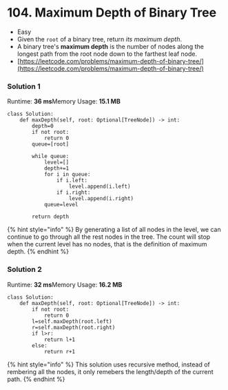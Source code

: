 # 104. Maximum Depth of Binary Tree

* Easy
* Given the `root` of a binary tree, return _its maximum depth_.
* A binary tree's **maximum depth** is the number of nodes along the longest path from the root node down to the farthest leaf node.
* [https://leetcode.com/problems/maximum-depth-of-binary-tree/](https://leetcode.com/problems/maximum-depth-of-binary-tree/)

### Solution 1

Runtime: **36 ms**Memory Usage: **15.1 MB**

```
class Solution:
    def maxDepth(self, root: Optional[TreeNode]) -> int:
        depth=0
        if not root:
            return 0
        queue=[root]
        
        while queue:
            level=[]
            depth+=1
            for i in queue:
                if i.left:
                    level.append(i.left)
                if i.right:
                    level.append(i.right)
            queue=level
        
        return depth 
```

{% hint style="info" %}
By generating a list of all nodes in the level, we can continue to go through all the rest nodes in the tree. The count will stop when the current level has no nodes, that is the definition of maximum depth.&#x20;
{% endhint %}

### Solution 2

Runtime: **32 ms**Memory Usage: **16.2 MB**

```
class Solution:
    def maxDepth(self, root: Optional[TreeNode]) -> int:
        if not root:
            return 0
        l=self.maxDepth(root.left)
        r=self.maxDepth(root.right)
        if l>r:
            return l+1
        else:
            return r+1

```

{% hint style="info" %}
This solution uses recursive method, instead of rembering all the nodes, it only remebers the length/depth of the current path.&#x20;
{% endhint %}
